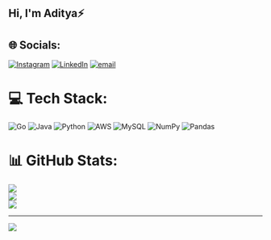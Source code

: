 ## Hi, I'm Aditya⚡

## 🌐 Socials:
[![Instagram](https://img.shields.io/badge/Instagram-%23E4405F.svg?logo=Instagram&logoColor=white)](https://instagram.com/bobateadityaa) [![LinkedIn](https://img.shields.io/badge/LinkedIn-%230077B5.svg?logo=linkedin&logoColor=white)](https://linkedin.com/in/aditya-bobate) [![email](https://img.shields.io/badge/Email-D14836?logo=gmail&logoColor=white)](mailto:adityabobate15@gmail.com) 

# 💻 Tech Stack:
![Go](https://img.shields.io/badge/go-%2300ADD8.svg?style=flat&logo=go&logoColor=white) ![Java](https://img.shields.io/badge/java-%23ED8B00.svg?style=flat&logo=openjdk&logoColor=white) ![Python](https://img.shields.io/badge/python-3670A0?style=flat&logo=python&logoColor=ffdd54) ![AWS](https://img.shields.io/badge/AWS-%23FF9900.svg?style=flat&logo=amazon-aws&logoColor=white) ![MySQL](https://img.shields.io/badge/mysql-4479A1.svg?style=flat&logo=mysql&logoColor=white) ![NumPy](https://img.shields.io/badge/numpy-%23013243.svg?style=flat&logo=numpy&logoColor=white) ![Pandas](https://img.shields.io/badge/pandas-%23150458.svg?style=flat&logo=pandas&logoColor=white)
# 📊 GitHub Stats:
![](https://github-readme-stats.vercel.app/api?username=aditya-bobate&theme=transparent&hide_border=false&include_all_commits=false&count_private=false)<br/>
![](https://nirzak-streak-stats.vercel.app/?user=aditya-bobate&theme=transparent&hide_border=false)<br/>
![](https://github-readme-stats.vercel.app/api/top-langs/?username=aditya-bobate&theme=transparent&hide_border=false&include_all_commits=false&count_private=false&layout=compact)

---
[![](https://visitcount.itsvg.in/api?id=aditya-bobate&icon=0&color=0)](https://visitcount.itsvg.in)

<!-- Proudly created with GPRM ( https://gprm.itsvg.in ) -->
